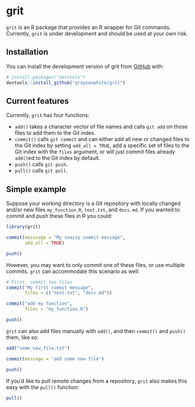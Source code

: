 
# grit

<!-- badges: start -->
<!-- badges: end -->

`grit` is an R package that provides an R wrapper for Git commands.
Currently, `grit` is under development and should be used at your own
risk.

## Installation

You can install the development version of grit from
[GitHub](https://github.com/) with:

``` r
# install.packages("devtools")
devtools::install_github("graysonwhite/grit")
```

## Current features

Currently, `grit` has four functions:  
- `add()` takes a character vector of file names and calls `git add` on
those files to add them to the Git index.  
- `commit()` calls `git commit` and can either add all new or changed
files to the Git index by setting `add_all = TRUE`, add a specific set
of files to the Git index with the `files` argument, or will just commit
files already `add()`ed to the Git index by default.  
- `push()` calls `git push`.  
- `pull()` calls `git pull`.

## Simple example

Suppose your working directory is a Git repository with locally changed
and/or new files `my_function.R`, `text.txt`, and `docs.md`. If you
wanted to commit and push these files in R you could:

``` r
library(grit)

commit(messsage = "My snazzy commit message",
       add_all = TRUE)

push()
```

However, you may want to only commit one of these files, or use multiple
commits. `grit` can accommodate this scenario as well:

``` r
# First, commit two files
commit("My first commit message",
       files = c("text.txt", "docs.md"))

commit("add my function",
       files = "my_function.R")

push()
```

`grit` can also add files manually with `add()`, and then `commit()` and
`push()` them, like so:

``` r
add("some_new_file.txt")

commit(message = "add some new file")

push()
```

If you’d like to pull remote changes from a repository, `grit` also
makes this easy with the `pull()` function:

``` r
pull()
```
